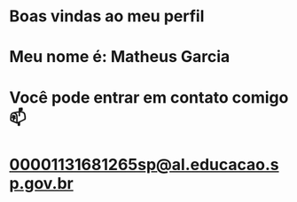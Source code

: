 # Boas vindas ao meu perfil 

# Meu nome é: Matheus Garcia 

# Você pode entrar em contato comigo 📫
# 00001131681265sp@al.educacao.sp.gov.br
